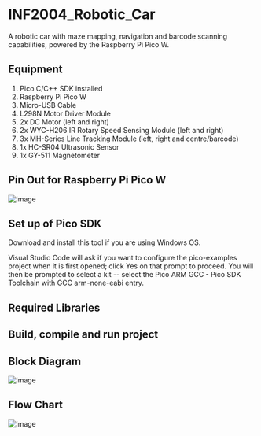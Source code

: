# INF2004_Robotic_Car
A robotic car with maze mapping, navigation and barcode scanning capabilities, powered by the Raspberry Pi Pico W.
## Equipment
1. Pico C/C++ SDK installed
2. Raspberry Pi Pico W
3. Micro-USB Cable
4. L298N Motor Driver Module
5. 2x DC Motor (left and right)
6. 2x WYC-H206 IR Rotary Speed Sensing Module (left and right)
7. 3x MH-Series Line Tracking Module (left, right and centre/barcode)
8. 1x HC-SR04 Ultrasonic Sensor
9. 1x GY-511 Magnetometer
## Pin Out for Raspberry Pi Pico W
![image](https://github.com/limcheehean/INF2004_Robotic_Car/assets/75230061/f9305d72-c14d-4dff-badd-0b419738d840)
## Set up of Pico SDK
Download and install this tool if you are using Windows OS.

Visual Studio Code will ask if you want to configure the pico-examples project when it is first opened; click Yes on that prompt to proceed. You will then be prompted to select a kit -- select the Pico ARM GCC - Pico SDK Toolchain with GCC arm-none-eabi entry.
## Required Libraries

## Build, compile and run project

## Block Diagram
![image](https://github.com/limcheehean/INF2004_Robotic_Car/assets/35133370/d978c355-1fe3-474b-acdd-8aaa2dfe0434)
## Flow Chart
![image](https://github.com/limcheehean/INF2004_Robotic_Car/assets/35133370/764a51b6-fb15-4833-935e-1e46288d6947)

